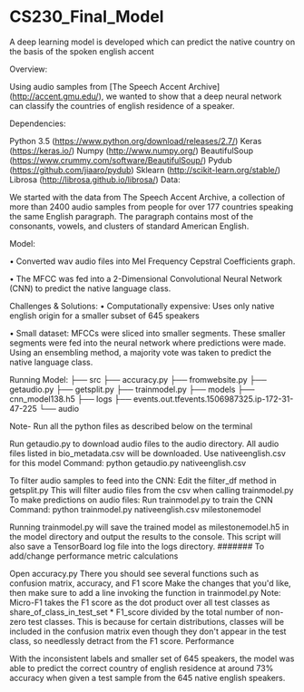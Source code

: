 # CS230_Final_Model

A deep learning model is developed which can predict the native country on the basis of the spoken english accent

Overview:

Using audio samples from [The Speech Accent Archive] (http://accent.gmu.edu/), we wanted to show that a deep neural network can classify the countries of english residence of a speaker.

Dependencies:

Python 3.5 (https://www.python.org/download/releases/2.7/)
Keras (https://keras.io/)
Numpy (http://www.numpy.org/)
BeautifulSoup (https://www.crummy.com/software/BeautifulSoup/)
Pydub (https://github.com/jiaaro/pydub)
Sklearn (http://scikit-learn.org/stable/)
Librosa (http://librosa.github.io/librosa/)
Data:

We started with the data from The Speech Accent Archive, a collection of more than 2400 audio samples from people for over 177 countries speaking the same English paragraph. The paragraph contains most of the consonants, vowels, and clusters of standard American English.

Model:

• Converted wav audio files into Mel Frequency Cepstral Coefficients graph.

• The MFCC was fed into a 2-Dimensional Convolutional Neural Network (CNN) to predict the native language class.

Challenges & Solutions:
• Computationally expensive: Uses only native english origin for a smaller subset of 645 speakers

• Small dataset: MFCCs were sliced into smaller segments. These smaller segments were fed into the neural network where predictions were made. Using an ensembling method, a majority vote was taken to predict the native language class.

Running Model:
├── src
├── accuracy.py ├── fromwebsite.py ├── getaudio.py ├── getsplit.py ├── trainmodel.py ├── models
├── cnn_model138.h5 ├── logs
├── events.out.tfevents.1506987325.ip-172-31-47-225 └── audio

Note- Run all the python files as described below on the terminal

Run getaudio.py to download audio files to the audio directory. All audio files listed in bio_metadata.csv will be downloaded. Use nativeenglish.csv for this model
Command: python getaudio.py nativeenglish.csv

To filter audio samples to feed into the CNN:
Edit the filter_df method in getsplit.py
This will filter audio files from the csv when calling trainmodel.py
To make predictions on audio files:
Run trainmodel.py to train the CNN
Command: python trainmodel.py nativeenglish.csv milestonemodel

Running trainmodel.py will save the trained model as milestonemodel.h5 in the model directory and output the results to the console.
This script will also save a TensorBoard log file into the logs directory.
####### To add/change performance metric calculations

Open accuracy.py
There you should see several functions such as confusion matrix, accuracy, and F1 score
Make the changes that you'd like, then make sure to add a line invoking the function in trainmodel.py
Note: Micro-F1 takes the F1 score as the dot product over all test classes as share_of_class_in_test_set * F1_score divided by the total number of non-zero test classes. This is because for certain distributions, classes will be included in the confusion matrix even though they don't appear in the test class, so needlessly detract from the F1 score.
Performance

With the inconsistent labels and smaller set of 645 speakers, the model was able to predict the correct country of english residence at around 73% accuracy when given a test sample from the 645 native english speakers.

